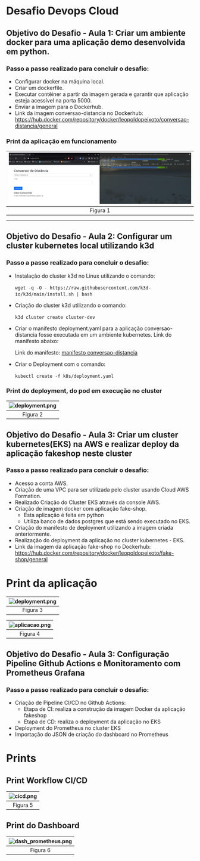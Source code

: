 # Desafio Devops Cloud

## Objetivo do Desafio - Aula 1: Criar um ambiente docker para uma aplicação demo desenvolvida em python.

### Passo a passo realizado para concluir o desafio:

- Configurar docker na máquina local.
- Criar um dockerfile.
- Executar contêiner a partir da imagem gerada e garantir que aplicação esteja acessível na porta 5000.
- Enviar a imagem para o Dockerhub.
- Link da imagem conversao-distancia no Dockerhub: https://hub.docker.com/repository/docker/leopoldopeixoto/conversao-distancia/general

### Print da aplicação em funcionamento

| ![conversao-distancia.png](/conversao-distancia/images/conversao-distancia.png) |
|:-----------------------------:|
| Figura 1 |

-----

## Objetivo do Desafio - Aula 2: Configurar um cluster kubernetes local utilizando k3d

### Passo a passo realizado para concluir o desafio:

- Instalação do cluster k3d no Linux utilizando o comando:

  ``` wget -q -O - https://raw.githubusercontent.com/k3d-io/k3d/main/install.sh | bash ```

- Criação do cluster k3d utilizando o comando:

  ``` k3d cluster create cluster-dev ```

- Criar o manifesto deployment.yaml para a aplicação conversao-distancia fosse executada em um ambiente kubernetes. Link do manifesto abaixo:

  Link do manifesto: [manifesto conversao-distancia](https://github.com/leopoldocardoso/desafio-devops-cloud/tree/main/conversao-distancia/k8s)

- Criar o Deployment com o comando:

  ``` kubectl create -f k8s/deployment.yaml ```

### Print do deployment, do pod em execução no cluster

| ![deployment.png](/conversao-distancia/images/deployment.png) |
|:-----------------------------:|
| Figura 2 |


## Objetivo do Desafio - Aula 3: Criar um cluster kubernetes(EKS) na AWS e realizar deploy da aplicação fakeshop neste cluster

### Passo a passo realizado para concluir o desafio:

- Acesso a conta AWS.
- Criação de uma VPC para ser utilizada pelo cluster usando Cloud AWS Formation.
- Realizado Criação do Cluster EKS através da console AWS.
- Criação de imagem docker com aplicação fake-shop. 
  - Esta aplicação é feita em python
  - Utiliza banco de dados postgres que está sendo executado no EKS.
- Criação do manifesto de deployment utilizando a imagem criada anteriormente.
- Realização do deployment da aplicação no cluster kubernetes - EKS.
- Link da imagem da aplicação fake-shop no Dockerhub: https://hub.docker.com/repository/docker/leopoldopeixoto/fake-shop/general

# Print da aplicação

| ![deployment.png](/fake-shop/images/deployment.png) |
|:-----------------------------:|
| Figura 3 |


| ![aplicacao.png](/fake-shop/images/aplicacao.png) |
|:-----------------------------:|
| Figura 4 |


## Objetivo do Desafio - Aula 3: Configuração Pipeline Github Actions e Monitoramento com Prometheus Grafana

### Passo a passo realizado para concluir o desafio:

- Criação de Pipeline CI/CD no Github Actions:
    - Etapa de CI: realiza a construção da imagem Docker da aplicação fakeshop
    - Etapa de CD: realiza o deployment da aplicação no EKS
- Deployment do Prometheus no cluster EKS
- Importação do JSON de criação do dashboard no Prometheus

# Prints

## Print Workflow CI/CD

| ![cicd.png](/fake-shop/images/cicd.png) |
|:-----------------------------:|
| Figura 5 |

## Print do Dashboard

| ![dash_prometheus.png](/fake-shop/images/dash_prometheus.png) |
|:-----------------------------:|
| Figura 6 |
